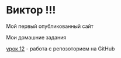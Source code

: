 # Виктор !!!
Мой первый опубликованный сайт

Мои домашние задания

[урок 12](https://11victor77.github.io/lesson_12/ "урок 12 готов!") - работа с репозоторием на GitHub
